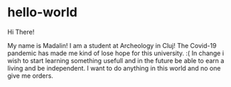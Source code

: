 # hello-world


Hi There!

My name is Madalin!
I am a student at Archeology in Cluj!
The Covid-19 pandemic has made me kind of lose hope for this university. :(
In change i wish to start learning something usefull and in the future be able to earn a living and be independent.
I want to do anything in this world and no one give me orders.
